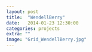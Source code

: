 ```yaml
---
layout: post
title:  "WendellBerry"
date:   2014-01-23 12:30:00
categories: projects
extra: ""
image: "Grid_WendellBerry.jpg"
---
```

